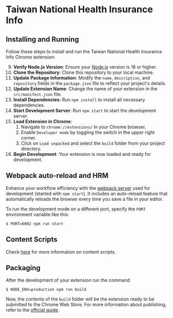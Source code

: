 # Taiwan National Health Insurance Info

## Installing and Running

Follow these steps to install and run the Taiwan National Health Insurance Info Chrome extension:

9. **Verify Node.js Version**: Ensure your [Node.js](https://nodejs.org/) version is 18 or higher.
10. **Clone the Repository**: Clone this repository to your local machine.
11. **Update Package Information**: Modify the `name`, `description`, and `repository` fields in the `package.json` file to reflect your project's details.
12. **Update Extension Name**: Change the name of your extension in the `src/manifest.json` file.
13. **Install Dependencies**: Run `npm install` to install all necessary dependencies.
14. **Start Development Server**: Run `npm start` to start the development server.
15. **Load Extension in Chrome**:
    1. Navigate to `chrome://extensions/` in your Chrome browser.
    2. Enable `Developer mode` by toggling the switch in the upper right corner.
    3. Click on `Load unpacked` and select the `build` folder from your project directory.
16. **Begin Development**: Your extension is now loaded and ready for development.

## Webpack auto-reload and HRM

Enhance your workflow efficiency with the [webpack server](https://webpack.github.io/docs/webpack-dev-server.html) used for development (started with `npm start`). It includes an auto-reload feature that automatically reloads the browser every time you save a file in your editor.

To run the development mode on a different port, specify the `PORT` environment variable like this:

```
$ PORT=6002 npm run start
```

## Content Scripts

Check [here](https://github.com/lxieyang/chrome-extension-boilerplate-react?tab=readme-ov-file#content-scripts) for more information on content scripts.

## Packaging

After the development of your extension run the command

```
$ NODE_ENV=production npm run build
```

Now, the contents of the `build` folder will be the extension ready to be submitted to the Chrome Web Store. For more information about publishing, refer to the [official guide](https://developer.chrome.com/webstore/publish).
